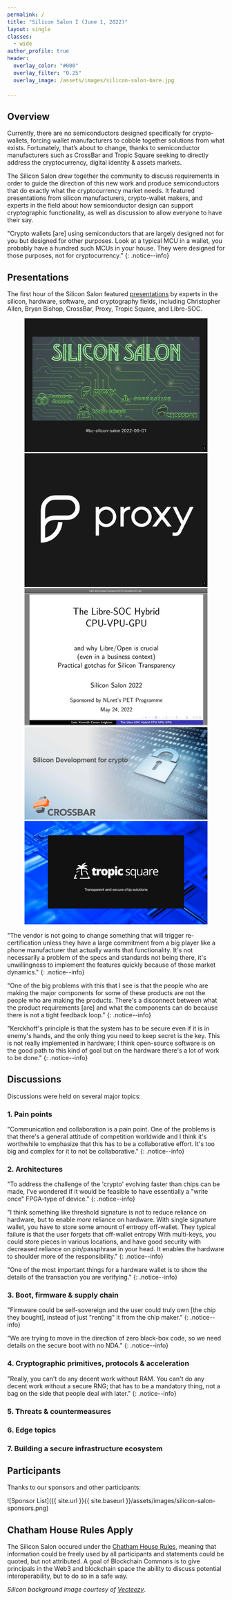 ```yaml
---
permalink: /
title: "Silicon Salon I (June 1, 2022)"
layout: single
classes:
  - wide
author_profile: true
header:
  overlay_color: "#000"
  overlay_filter: "0.25"
  overlay_image: /assets/images/silicon-salon-bare.jpg

---
```


## Overview

Currently, there are no semiconductors designed specifically for crypto-wallets, forcing wallet manufacturers to cobble together solutions from what exists. Fortunately, that’s about to change, thanks to semiconductor manufacturers such as CrossBar and Tropic Square seeking to directly address the cryptocurrency,  digital identity & assets markets. 

The Silicon Salon drew together the community to discuss requirements in order to guide the direction of this new work and produce semiconductors that do exactly what the cryptocurrency market needs. It featured presentations from silicon manufacturers, crypto-wallet makers, and experts in the field about how semiconductor design can support cryptographic functionality, as well as discussion to allow everyone to have their say.

"Crypto wallets [are] using semiconductors that are largely designed not for you but designed for other purposes. Look at a typical MCU in a wallet, you probably have a hundred such MCUs in your house. They were designed for those purposes, not for cryptocurrency."
{: .notice--info}

## Presentations

The first hour of the Silicon Salon featured [presentations](/presentations/) by experts in the silicon, hardware, software, and cryptography fields, including Christopher Allen, Bryan Bishop, CrossBar, Proxy, Tropic Square, and Libre-SOC.

<figure class="third">
	<a href="/assets/silicon-salon-1/presentations/silicon-salon-presentation.pdf"><img src="/assets/silicon-salon-1/presentations/silicon-salon-presentation.jpg"></a>
	<a href="/assets/silicon-salon-1/presentations/proxy-presentation.pdf"><img src="/assets/silicon-salon-1/presentations/proxy-presentation.jpg"></a>
	<a href="https://www.youtube.com/watch?v=us061o4PBZs"><img src="/assets/silicon-salon-1/presentations/libresoc-presentation.jpg"></a>
	<a href="/assets/silicon-salon-1/presentations/crossbar-presentation.pdf"><img src="/assets/silicon-salon-1/presentations/crossbar-presentation.jpg"></a>
	<a href="/assets/silicon-salon-1/presentations/tropicsquare-presentation.pdf"><img src="/assets/silicon-salon-1/presentations/tropicsquare-presentation.jpg"></a>
</figure>

"The vendor is not going to change something that will trigger re-certification unless they have a large commitment from a big player like a phone manufacturer that actually wants that functionality. It's not necessarily a problem of the specs and standards not being there, it's unwillingness to implement the features quickly because of those market dynamics."
{: .notice--info}

"One of the big problems with this that I see is that the people who are making the major components for some of these products are not the people who are making the products. There's a disconnect between what the product requirements [are] and what the components can do because there is not a tight feedback loop."
{: .notice--info}

"Kerckhoff's principle is that the system has to be secure even if it is in enemy's hands, and the only thing you need to keep secret is the key. This is not really implemented in hardware; I think open-source software is on the good path to this kind of goal but on the hardware there's a lot of work to be done."
{: .notice--info}

## Discussions

Discussions were held on several major topics:

### 1. Pain points

"Communication and collaboration is a pain point. One of the problems is that there's a general attitude of competition worldwide and I think it's worthwhile to emphasize that this has to be a collaborative effort. It's too big and complex for it to not be collaborative."
{: .notice--info}

### 2. Architectures

"To address the challenge of the 'crypto' evolving faster than chips can be made, I've wondered if it would be feasible to have essentially a "write once" FPGA-type of device."
{: .notice--info}

 "I think something like threshold signature is not to reduce reliance on hardware, but to enable *more* reliance on hardware. With single signature wallet, you have to store some amount of entropy off-wallet.  They typical failure is that the user forgets that off-wallet entropy  With multi-keys, you could store pieces in various locations, and have good security with decreased reliance on pin/passphrase in your head. It enables the hardware to shoulder more of the responsibility."
{: .notice--info}

"One of the most important things for a hardware wallet is to show the details of the transaction you are verifying."
{: .notice--info}

### 3. Boot, firmware & supply chain

"Firmware could be self-sovereign and the user could truly own [the chip they bought], instead of just "renting" it from the chip maker."
{: .notice--info}

"We are trying to move in the direction of zero black-box code, so we need details on the secure boot with no NDA."
{: .notice--info}

### 4. Cryptographic primitives, protocols & acceleration

"Really, you can't do any decent work without RAM. You can't do any decent work without a secure RNG; that has to be a mandatory thing, not a bag on the side that people deal with later."
{: .notice--info}

### 5. Threats & countermeasures
### 6. Edge topics
### 7. Building a secure infrastructure ecosystem

## Participants

Thanks to our sponsors and other participants:

![Sponsor List]({{ site.url }}{{ site.baseurl }}/assets/images/silicon-salon-sponsors.png)

## Chatham House Rules Apply

The Silicon Salon occured under the [Chatham House Rules](https://www.chathamhouse.org/about-us/chatham-house-rule), meaning that information could be freely used by all participants and statements could be quoted, but not attributed. A goal of Blockchain Commons is to give principals in the Web3 and blockchain space the ability to discuss potential interoperability, but to do so in a safe way.

_Silicon background image courtesy of  [Vecteezy](https://www.vecteezy.com/vector-art/344822-printed-circuit-board-vector-illustration)_.
